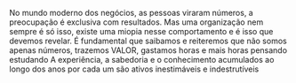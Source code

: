 No mundo moderno dos negócios, as pessoas viraram números, a preocupação é exclusiva com resultados.
Mas uma organização nem sempre é só isso, existe uma miopia nesse comportamento e é isso que devemos revelar.
É fundamental que saibamos e reiteremos que não somos apenas números, trazemos VALOR, gastamos horas e mais horas pensando estudando
A experiência, a sabedoria e o conhecimento acumulados ao longo dos anos por cada um são ativos inestimáveis e indestrutíveis
